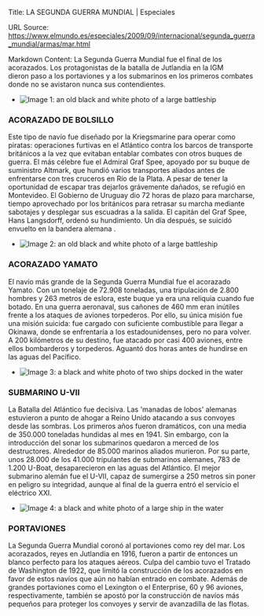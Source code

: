 Title: LA SEGUNDA GUERRA MUNDIAL | Especiales

URL Source: https://www.elmundo.es/especiales/2009/09/internacional/segunda_guerra_mundial/armas/mar.html

Markdown Content:
La Segunda Guerra Mundial fue el final de los acorazados. Los protagonistas de la batalla de Jutlandia en la IGM  
dieron paso a los portaviones y a los submarinos en los primeros combates donde no se avistaron nunca sus contendientes.

*   ![Image 1: an old black and white photo of a large battleship](https://e00-elmundo.uecdn.es/especiales/2009/09/internacional/segunda_guerra_mundial/img/armas/mar01.jpg)

### ACORAZADO DE BOLSILLO

Este tipo de navío fue diseñado por la Kriegsmarine para operar como piratas: operaciones furtivas en el Atlántico contra los barcos de transporte británicos a la vez que evitaban entablar combates con otros buques de guerra. El más célebre fue el Admiral Graf Spee, apoyado por su buque de suministro Altmark, que hundió varios transportes aliados antes de enfrentarse con tres cruceros en Río de la Plata. A pesar de tener la oportunidad de escapar tras dejarlos grávemente dañados, se refugió en Montevideo. El Gobierno de Uruguay dio 72 horas de plazo para marcharse, tiempo aprovechado por los británicos para retrasar su marcha mediante sabotajes y desplegar sus escuadras a la salida. El capitán del Graf Spee, Hans Langsdorff, ordenó su hundimiento. Un día después, se suicidó envuelto en la bandera alemana .

*   ![Image 2: an old black and white photo of a large battleship](https://e00-elmundo.uecdn.es/especiales/2009/09/internacional/segunda_guerra_mundial/img/armas/mar02.jpg)

### ACORAZADO YAMATO

El navío más grande de la Segunda Guerra Mundial fue el acorazado Yamato. Con un tonelaje de 72.908 toneladas, una tripulación de 2.800 hombres y 263 metros de eslora, este buque ya era una reliquia cuando fue botado. En una guerra aeronaval, sus cañones de 460 mm eran inútiles frente a los ataques de aviones torpederos. Por ello, su única misión fue una misión suicida: fue cargado con suficiente combustible para llegar a Okinawa, donde se enfrentaría a los estadounidenses, pero no para volver. A 200 kilómetros de su destino, fue atacado por casi 400 aviones, entre ellos bombarderos y torpederos. Aguantó dos horas antes de hundirse en las aguas del Pacífico.

*   ![Image 3: a black and white photo of two ships docked in the water](https://e00-elmundo.uecdn.es/especiales/2009/09/internacional/segunda_guerra_mundial/img/armas/mar03.jpg)

### SUBMARINO U-VII

La Batalla del Atlántico fue decisiva. Las 'manadas de lobos' alemanas estuvieron a punto de ahogar a Reino Unido atacando a sus convoyes desde las sombras. Los primeros años fueron dramáticos, con una media de 350.000 toneladas hundidas al mes en 1941. Sin embargo, con la introducción del sonar los submarinos quedaron a merced de los destructores. Alrededor de 85.000 marinos aliados murieron. Por su parte, unos 28.000 de los 41.000 tripulantes de submarinos alemanes, 783 de 1.200 U-Boat, desaparecieron en las aguas del Atlántico. El mejor submarino alemán fue el U-VII, capaz de sumergirse a 250 metros sin poner en peligro su integridad, aunque al final de la guerra entró el servicio el eléctrico XXI.

*   ![Image 4: a black and white photo of a large ship in the water](https://e00-elmundo.uecdn.es/especiales/2009/09/internacional/segunda_guerra_mundial/img/armas/mar04.jpg)

### PORTAVIONES

La Segunda Guerra Mundial coronó al portaviones como rey del mar. Los acorazados, reyes en Jutlandia en 1916, fueron a partir de entonces un blanco perfecto para los ataques aéreos. Culpa del cambio tuvo el Tratado de Washington de 1922, que limitó la construcción de los acorazados en favor de estos navíos que aún no habían entrado en combate. Además de grandes portaviones como el Lexington o el Enterprise, 60 y 96 aviones, respectivamente, también se apostó por la construcción de navíos más pequeños para proteger los convoyes y servir de avanzadilla de las flotas.
